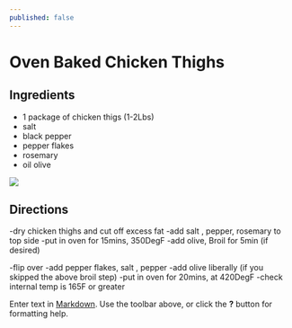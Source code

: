 ```yaml
---
published: false
---
```

# Oven Baked Chicken Thighs

## Ingredients

- 1 package of chicken thigs (1-2Lbs)
- salt
- black pepper
- pepper flakes
- rosemary
- oil olive

![]({{site.baseurl}}/https://www.yellowblissroad.com/wp-content/uploads/2018/02/Crispy-Baked-Chicken-Thighs-2-of-3.webp)

## Directions

-dry chicken thighs and cut off excess fat
-add salt , pepper, rosemary to top side
-put in oven for 15mins, 350DegF
-add olive, Broil for 5min (if desired)

-flip over
-add pepper flakes, salt , pepper
-add olive liberally (if you skipped the above broil step)
-put in oven for 20mins, at 420DegF
-check internal temp is 165F or greater



Enter text in [Markdown](http://daringfireball.net/projects/markdown/). Use the toolbar above, or click the **?** button for formatting help.

